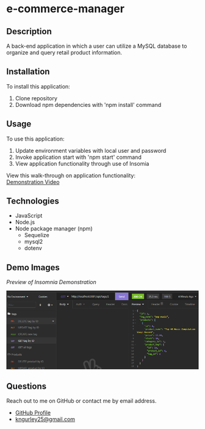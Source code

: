# e-commerce-manager

## Description
A back-end application in which a user can utilize a MySQL database to organize and query retail product information.


## Installation
To install this application:
1. Clone repository
1. Download npm dependencies with 'npm install' command

## Usage
To use this application:
1. Update environment variables with local user and password
1. Invoke application start with 'npm start' command
1. View application functionality through use of Insomia

View this walk-through on application functionality:  
[Demonstration Video](https://watch.screencastify.com/v/m36CT72EfmVqQf5IzlOC)

## Technologies
- JavaScript
- Node.js
- Node package manager (npm)
	- Sequelize
	- mysql2
	- dotenv

## Demo Images
*Preview of Insomnia Demonstration*

![Demo](./assets/images/insomnia.PNG)

## Questions
Reach out to me on GitHub or contact me by email address.  
- [GitHub Profile](https://github.com/kngurley25)  
- kngurley25@gmail.com